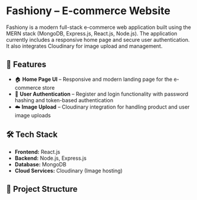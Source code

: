 
# Fashiony – E-commerce Website

Fashiony is a modern full-stack e-commerce web application built using the MERN stack (MongoDB, Express.js, React.js, Node.js). The application currently includes a responsive home page and secure user authentication. It also integrates Cloudinary for image upload and management.

## 🚀 Features

- 🏠 **Home Page UI** – Responsive and modern landing page for the e-commerce store
- 🔐 **User Authentication** – Register and login functionality with password hashing and token-based authentication
- ☁️ **Image Upload** – Cloudinary integration for handling product and user image uploads

## 🛠️ Tech Stack

- **Frontend:** React.js
- **Backend:** Node.js, Express.js
- **Database:** MongoDB
- **Cloud Services:** Cloudinary (Image hosting)

## 📁 Project Structure

